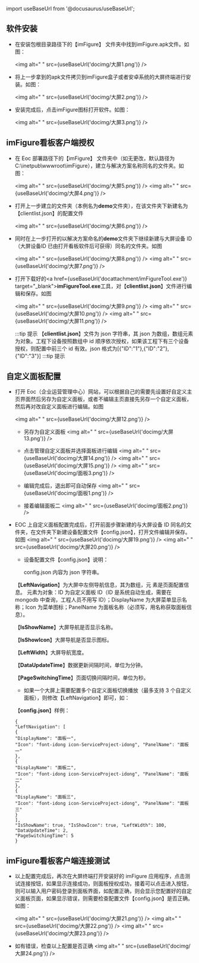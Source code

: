 
import useBaseUrl from '@docusaurus/useBaseUrl';

## 软件安装

* 在安装包根目录路径下的【imFigure】 文件夹中找到imFigure.apk文件。如图：

  <img alt=" " src={useBaseUrl('docimg/大屏1.png')} /> 

* 将上一步拿到的apk文件拷贝到imFigure盒子或者安卓系统的大屏终端进行安装。如图：

  <img alt=" " src={useBaseUrl('docimg/大屏2.png')} /> 

* 安装完成后，点击imFigure图标打开软件。如图：

  <img alt=" " src={useBaseUrl('docimg/大屏3.png')} /> 

## imFigure看板客户端授权

* 在 Eoc 部署路径下的【imFigure】 文件夹中（如无更改，默认路径为C:\inetpub\wwwroot\imFigure），建立与解决方案名称同名的文件夹。如图：

  <img alt=" " src={useBaseUrl('docimg/大屏5.png')} /> 
  <img alt=" " src={useBaseUrl('docimg/大屏4.png')} /> 

* 打开上一步建立的文件夹（本例名为**demo**文件夹），在该文件夹下新建名为【clientlist.json】的配置文件

  <img alt=" " src={useBaseUrl('docimg/大屏6.png')} /> 

* 同时在上一步打开的以解决方案命名的**demo**文件夹下继续新建与大屏设备 ID（大屏设备ID 已由打开看板软件后可获得）同名的文件夹。如图

  <img alt=" " src={useBaseUrl('docimg/大屏8.png')} />
  <img alt=" " src={useBaseUrl('docimg/大屏7.png')} />

* 打开下载好的<a href={useBaseUrl('docattachment/imFigureTool.exe')} target="_blank">**imFigureTool.exe**</a>工具，对【**clientlist.json**】文件进行编辑和保存。如图 

  <img alt=" " src={useBaseUrl('docimg/大屏9.png')} />
  <img alt=" " src={useBaseUrl('docimg/大屏10.png')} />
  <img alt=" " src={useBaseUrl('docimg/大屏11.png')} />

  :::tip 提示
   【**clientlist.json**】文件为 json 字符串，其 json 为数组，数组元素为对象。工程下设备按照数组中 id 顺序依次授权，如果该工程下有三个设备授权，则配置中前三个 id 有效。json 格式为[{"ID":"1"},{"ID":"2"},{"ID":"3"}]
  :::tip 提示

## 自定义面板配置

* 打开 Eoc（企业运营管理中心）网站，可以根据自己的需要先设置好自定义主页界面然后另存为自定义面板，或者不编辑主页直接先另存一个自定义面板，然后再对改自定义面板进行编辑。如图

  <img alt=" " src={useBaseUrl('docimg/大屏12.png')} />

  * 另存为自定义面板
  <img alt=" " src={useBaseUrl('docimg/大屏13.png')} />

  * 点击管理自定义面板并选择面板进行编辑 
  <img alt=" " src={useBaseUrl('docimg/大屏14.png')} />
  <img alt=" " src={useBaseUrl('docimg/大屏15.png')} />
  <img alt=" " src={useBaseUrl('docimg/面板3.png')} />

  * 编辑完成后，退出即可自动保存
  <img alt=" " src={useBaseUrl('docimg/面板1.png')} />

  * 接着编辑面板二
  <img alt=" " src={useBaseUrl('docimg/面板2.png')} />

* EOC 上自定义面板配置完成后，打开前面步骤新建的与大屏设备 ID 同名的文件夹，在文件夹下新建设备配置文件【config.json】，打开文件编辑并保存。如图
  <img alt=" " src={useBaseUrl('docimg/大屏19.png')} /> 
  <img alt=" " src={useBaseUrl('docimg/大屏20.png')} /> 

  * 设备配置文件【config.json】说明： 

    config.json 内容为   json 字符串。

   【**LeftNavigation**】为大屏中左侧导航信息，其为数组，元 素是页面配置信息。 
   元素为对象：ID 为自定义面板 ID（ID 是系统自动生成，需要在 mongodb 中查询，工程人员不用写 ID）；DisplayName 为大屏菜单显示名称；Icon 为菜单图标；PanelName 为面板名称（必须写，用名称获取面板信息）。

    【**IsShowName**】大屏导航是否显示名称。

    【**IsShowIcon**】大屏导航是否显示图标。

    【**LeftWidth**】大屏导航宽度。
     
    【**DataUpdateTime**】数据更新间隔时间，单位为分钟。

    【**PageSwitchingTime**】页面切换间隔时间，单位为秒。 
 
  * 如果一个大屏上需要配置多个自定义面板切换播放（最多支持 3 个自定义面板），则修改【LeftNavigation】即可，如：

   【**config.json**】样例： 
    ```
    {
    "LeftNavigation": [
    {
    "DisplayName": "面板一",
    "Icon": "font-idong icon-ServiceProject-idong", "PanelName": "面板一"
    },
    {
    "DisplayName": "面板二",
    "Icon": "font-idong icon-ServiceProject-idong", "PanelName": "面板二"
    },
    {
    "DisplayName": "面板三",
    "Icon": "font-idong icon-ServiceProject-idong", "PanelName": "面板三"
    }
    ],
    "IsShowName": true, "IsShowIcon": true, "LeftWidth": 100,
    "DataUpdateTime": 2,
    "PageSwitchingTime": 5
    }
    ```

## imFigure看板客户端连接测试

* 以上配置完成后，再次在大屏终端打开安装好的 imFigure 应用程序，点击测试连接按钮，如果显示连接成功，则面板授权成功，接着可以点击进入按钮， 则可以输入用户密码登录到面板界面，如配置正确，则会显示您配置好的自定义面板页面，如果显示错误，则需要检查配置文件【config.json】是否正确。如图：

  <img alt=" " src={useBaseUrl('docimg/大屏21.png')} /> 
  <img alt=" " src={useBaseUrl('docimg/大屏22.png')} /> 
  <img alt=" " src={useBaseUrl('docimg/大屏23.png')} /> 

* 如有错误，检查以上配置是否正确
  <img alt=" " src={useBaseUrl('docimg/大屏24.png')} /> 

